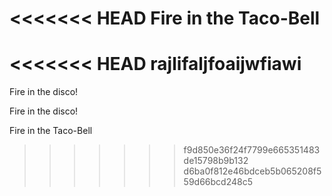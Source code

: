<<<<<<< HEAD
Fire in the Taco-Bell
=======
<<<<<<< HEAD
rajlifaljfoaijwfiawi
=======
Fire in the disco!

Fire in the disco!

Fire in the Taco-Bell
>>>>>>> f9d850e36f24f7799e665351483de15798b9b132
>>>>>>> d6ba0f812e46bdceb5b065208f559d66bcd248c5
